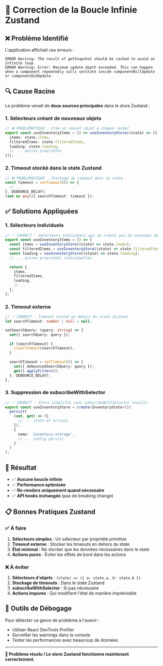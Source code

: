 # 🐛 Correction de la Boucle Infinie Zustand

## ❌ Problème Identifié

L'application affichait ces erreurs :
```
ERROR Warning: The result of getSnapshot should be cached to avoid an infinite loop
ERROR Warning: Error: Maximum update depth exceeded. This can happen when a component repeatedly calls setState inside componentWillUpdate or componentDidUpdate.
```

## 🔍 Cause Racine

Le problème venait de **deux sources principales** dans le store Zustand :

### 1. Sélecteurs créant de nouveaux objets
```typescript
// ❌ PROBLÉMATIQUE - Crée un nouvel objet à chaque render
export const useInventoryItems = () => useInventoryStore((state) => ({
  items: state.items,
  filteredItems: state.filteredItems,
  loading: state.loading,
  // ... autres propriétés
}));
```

### 2. Timeout stocké dans le state Zustand
```typescript
// ❌ PROBLÉMATIQUE - Stockage du timeout dans le state
const timeout = setTimeout(() => {
  // ...
}, DEBOUNCE_DELAY);
(set as any)({ searchTimeout: timeout });
```

## ✅ Solutions Appliquées

### 1. Sélecteurs individuels
```typescript
// ✅ CORRECT - Sélecteurs individuels qui ne créent pas de nouveaux objets
export const useInventoryItems = () => {
  const items = useInventoryStore((state) => state.items);
  const filteredItems = useInventoryStore((state) => state.filteredItems);
  const loading = useInventoryStore((state) => state.loading);
  // ... autres propriétés individuelles
  
  return {
    items,
    filteredItems,
    loading,
    // ...
  };
};
```

### 2. Timeout externe
```typescript
// ✅ CORRECT - Timeout stocké en dehors du state Zustand
let searchTimeout: number | null = null;

setSearchQuery: (query: string) => {
  set({ searchQuery: query });
  
  if (searchTimeout) {
    clearTimeout(searchTimeout);
  }
  
  searchTimeout = setTimeout(() => {
    set({ debouncedSearchQuery: query });
    get().applyFilters();
  }, DEBOUNCE_DELAY);
},
```

### 3. Suppression de subscribeWithSelector
```typescript
// ✅ CORRECT - Store simplifié sans subscribeWithSelector inutile
export const useInventoryStore = create<InventoryState>()(
  persist(
    (set, get) => ({
      // ... state et actions
    }),
    {
      name: 'inventory-storage',
      // ... config persist
    }
  )
);
```

## 🎯 Résultat

- ✅ **Aucune boucle infinie**
- ✅ **Performance optimisée**
- ✅ **Re-renders uniquement quand nécessaire**
- ✅ **API hooks inchangée** (pas de breaking change)

## 📋 Bonnes Pratiques Zustand

### ✅ À faire
1. **Sélecteurs simples** : Un sélecteur par propriété primitive
2. **Timeout externe** : Stocker les timeouts en dehors du state
3. **État minimal** : Ne stocker que les données nécessaires dans le state
4. **Actions pures** : Éviter les effets de bord dans les actions

### ❌ À éviter
1. **Sélecteurs d'objets** : `(state) => ({ a: state.a, b: state.b })`
2. **Stockage de timeouts** : Dans le state Zustand
3. **subscribeWithSelector** : Si pas nécessaire
4. **Actions impures** : Qui modifient l'état de manière imprévisible

## 🔧 Outils de Débogage

Pour détecter ce genre de problème à l'avenir :
- Utiliser React DevTools Profiler
- Surveiller les warnings dans la console
- Tester les performances avec beaucoup de données

---

**🎉 Problème résolu ! Le store Zustand fonctionne maintenant correctement.**
